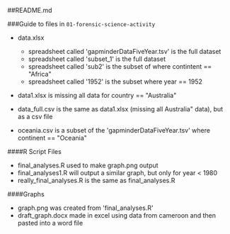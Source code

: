 ##README.md

###Guide to files in `01-forensic-science-activity`

- data.xlsx
  + spreadsheet called 'gapminderDataFiveYear.tsv' is the full dataset
  + spreadsheet called 'subset_1' is the full dataset
  + spreadsheet called 'sub2' is the subset of where contintent == "Africa"
  + spreadsheet called '1952' is the subset where year == 1952

- data1.xlsx is missing all data for country == "Australia"

- data_full.csv is the same as data1.xlsx (missing all Australia" data), but as a csv file

- oceania.csv is a subset of the 'gapminderDataFiveYear.tsv' where continent == "Oceania"


####R Script Files

- final_analyses.R used to make graph.png output
- final_analyses1.R will output a similar graph, but only for year < 1980
- really_final_analyses.R is the same as final_analyses.R

####Graphs

- graph.png was created from 'final_analyses.R'
- draft_graph.docx made in excel using data from cameroon and then pasted into a word file
